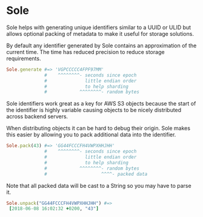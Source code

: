 # Sole

Sole helps with generating unique identifiers similar to a UUID or ULID but allows optional packing of metadata to make it useful for storage solutions.

By default any identifier generated by Sole contains an approximation of the current time. The time has reduced precision to reduce storage requirements.

```ruby
Sole.generate #=> 'VGPCCCCC4FPF97MM'
              #    ^^^^^^^^- seconds since epoch
              #              little endian order
              #              to help sharding
              #            ^^^^^^^^- random bytes
```

Sole identifiers work great as a key for AWS S3 objects because the start of the identifier is highly variable causing objects to be nicely distributed across backend servers.

When distributing objects it can be hard to debug their origin. Sole makes this easier by allowing you to pack additional data into the identifier.

```ruby
Sole.pack(43) #=> 'GG44FCCCFH4VWPXHHJHH'
              #    ^^^^^^^^- seconds since epoch
              #              little endian order
              #              to help sharding
              #            ^^^^^^^^- random bytes
              #                    ^^^^- packed data
```

Note that all packed data will be cast to a String so you may have to parse it.

```ruby
Sole.unpack("GG44FCCCFH4VWPXHHJHH") #=>
 [2018-06-08 16:02:32 +0200, "43"]
```
